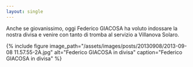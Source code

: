 ```yaml
---
layout: single
---
```

Anche se giovanissimo, oggi Federico GIACOSA ha voluto indossare la nostra divisa e venire con tanto di tromba al servizio a Villanova Solaro.  

{% include figure image_path="/assets/images/posts/20130908/2013-09-08 11.57.55-2A.jpg" alt="Federico GIACOSA in divisa" caption="Federico GIACOSA in divisa" %}  